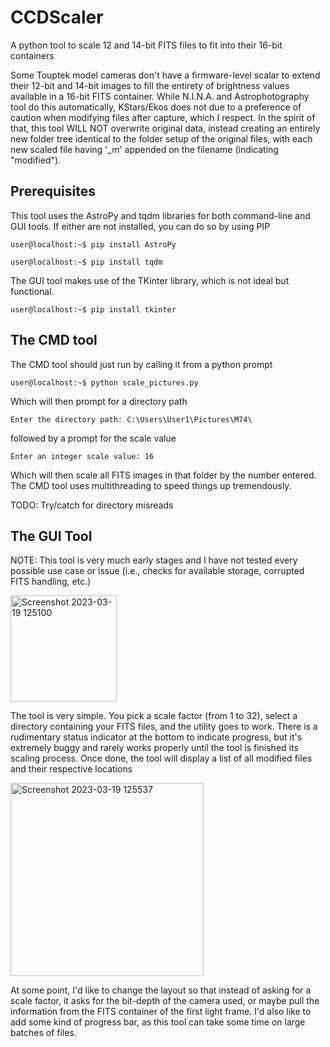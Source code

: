 # CCDScaler
A python tool to scale 12 and 14-bit FITS files to fit into their 16-bit containers

Some Touptek model cameras don't have a firmware-level scalar to extend their 12-bit and 14-bit images to fill the entirety of brightness values available in a 16-bit FITS container. While N.I.N.A. and Astrophotography tool do this automatically, KStars/Ekos does not due to a preference of caution when modifying files after capture, which I respect. In the spirit of that, this tool WILL NOT overwrite original data, instead creating an entirely new folder tree identical to the folder setup of the original files, with each new scaled file having '_m' appended on the filename (indicating "modified").

## Prerequisites
This tool uses the AstroPy and tqdm libraries for both command-line and GUI tools. If either are not installed, you can do so by using PIP

```user@localhost:~$ pip install AstroPy```

```user@localhost:~$ pip install tqdm```


The GUI tool makes use of the TKinter library, which is not ideal but functional.

```user@localhost:~$ pip install tkinter```

## The CMD tool

The CMD tool should just run by calling it from a python prompt

```user@localhost:~$ python scale_pictures.py```

Which will then prompt for a directory path

```Enter the directory path: C:\Users\User1\Pictures\M74\```

followed by a prompt for the scale value

```Enter an integer scale value: 16```

Which will then scale all FITS images in that folder by the number entered. The CMD tool uses multithreading to speed things up tremendously.

TODO: Try/catch for directory misreads


## The GUI Tool
NOTE: This tool is very much early stages and I have not tested every possible use case or issue (i.e., checks for available storage, corrupted FITS handling, etc.)

<img width="170" alt="Screenshot 2023-03-19 125100" src="https://user-images.githubusercontent.com/16050999/226191803-a0911495-47f7-4d84-8bc8-64d60caa6e86.png">

The tool is very simple. You pick a scale factor (from 1 to 32), select a directory containing your FITS files, and the utility goes to work. There is a rudimentary status indicator at the bottom to indicate progress, but it's extremely buggy and rarely works properly until the tool is finished its scaling process. Once done, the tool will display a list of all modified files and their respective locations

<img width="309" alt="Screenshot 2023-03-19 125537" src="https://user-images.githubusercontent.com/16050999/226192103-391de697-8e2a-489d-966a-507da8155e04.png">

At some point, I'd like to change the layout so that instead of asking for a scale factor, it asks for the bit-depth of the camera used, or maybe pull the information from the FITS container of the first light frame. I'd also like to add some kind of progress bar, as this tool can take some time on large batches of files.

